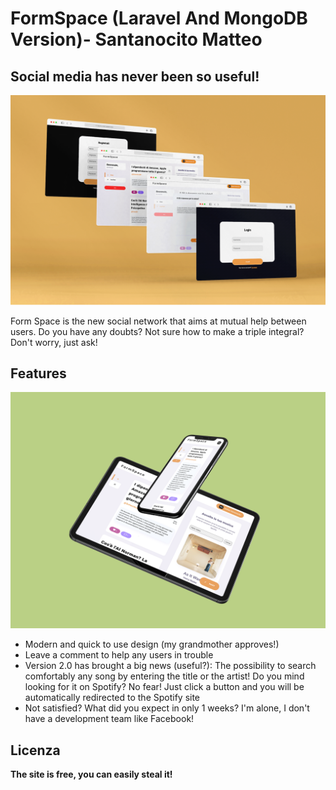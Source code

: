 # FormSpace (Laravel And MongoDB Version)- Santanocito Matteo
## Social media has never been so useful!
![screenshot](screenshot/homepage1.png) 

Form Space is the new social network that aims at mutual help between users. Do you have any doubts? Not sure how to make a triple integral? Don't worry, just ask!

## Features
![screenshot](screenshot/homepage-mobile.png) 

- Modern and quick to use design (my grandmother approves!)
- Leave a comment to help any users in trouble
- Version 2.0 has brought a big news (useful?): The possibility to search comfortably any song by entering the title or the artist!
Do you mind looking for it on Spotify? No fear! Just click a button and you will be automatically redirected to the Spotify site
- Not satisfied? What did you expect in only 1 weeks? I'm alone, I don't have a development team like Facebook!

## Licenza

**The site is free, you can easily steal it!**
